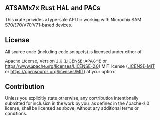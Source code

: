 ATSAMx7x Rust HAL and PACs
---

This crate provides a type-safe API for working with Microchip SAM S70/E70/V70/V71-based devices.

License
---
All source code (including code snippets) is licensed under either of

Apache License, Version 2.0 ([LICENSE-APACHE](./LICENSE-APACHE) or https://www.apache.org/licenses/LICENSE-2.0)
MIT license ([LICENSE-MIT](./LICENSE-MIT) or https://opensource.org/licenses/MIT)
at your option.

## Contribution

Unless you explicitly state otherwise, any contribution intentionally submitted for inclusion in the work by you, as defined in the Apache-2.0 license, shall be licensed as above, without any additional terms or conditions.
